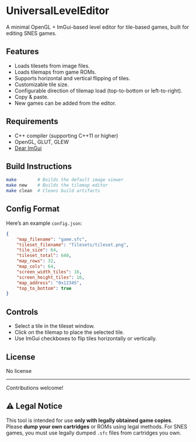 # UniversalLevelEditor

A minimal OpenGL + ImGui-based level editor for tile-based games, built for editing SNES games.

## Features

- Loads tilesets from image files.
- Loads tilemaps from game ROMs.
- Supports horizontal and vertical flipping of tiles.
- Customizable tile size.
- Configurable direction of tilemap load (top-to-bottom or left-to-right).
- Copy & paste.
- New games can be added from the editor.

## Requirements

- C++ compiler (supporting C++11 or higher)
- OpenGL, GLUT, GLEW
- [Dear ImGui](https://github.com/ocornut/imgui)

## Build Instructions

```bash
make        # Builds the default image viewer
make new    # Builds the tilemap editor
make clean  # Cleans build artifacts
```

## Config Format

Here’s an example `config.json`:

```json
{
    "map_filename": "game.sfc",
    "tileset_filename": "Tilesets/tileset.png",
    "tile_size": 64,
    "tileset_total": 640,
    "map_rows": 32,
    "map_cols": 64,
    "screen_width_tiles": 16,
    "screen_height_tiles": 16,
    "map_address": "0x12345",
    "top_to_bottom": true
}
```

## Controls

- Select a tile in the tileset window.
- Click on the tilemap to place the selected tile.
- Use ImGui checkboxes to flip tiles horizontally or vertically.

## License

No license

---

Contributions welcome!

## ⚠️ Legal Notice
This tool is intended for use **only with legally obtained game copies**.
Please **dump your own cartridges** or ROMs using legal methods.
For SNES games, you must use legally dumped `.sfc` files from cartridges you own.
